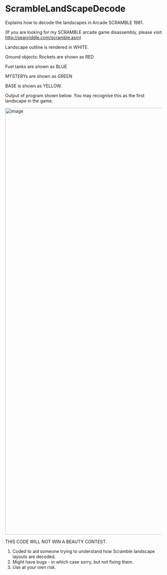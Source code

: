 # ScrambleLandScapeDecode

Explains how to decode the landscapes in Arcade SCRAMBLE 1981.

(If you are looking for my SCRAMBLE arcade game disassembly, please visit http://seanriddle.com/scramble.asm)


Landscape outline is rendered in WHITE.

Ground objects:
Rockets are shown as RED 

Fuel tanks are shown as BLUE

MYSTERYs are shown as GREEN

BASE is shown as YELLOW. 

Output of program shown below. You may recognise this as the first landscape in the game.

<img width="1368" alt="image" src="https://user-images.githubusercontent.com/34286887/233840688-388b5b7d-86a5-4db8-a9d1-919448530354.png">


THIS CODE WILL NOT WIN A BEAUTY CONTEST.

1. Coded to aid someone trying to understand how Scramble landscape layouts are decoded.
2. Might have bugs - in which case sorry, but not fixing them.
3. Use at your own risk.



